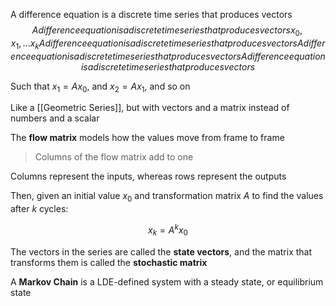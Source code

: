 A difference equation is a discrete time series that produces vectors $$
A difference equation is a discrete time series that produces vectors x_0, x_1, ... x_k
A difference equation is a discrete time series that produces vectors 
A difference equation is a discrete time series that produces vectors 
A difference equation is a discrete time series that produces vectors $$

Such that $x_1 = Ax_0$, and $x_2 = Ax_1$, and so on

Like a [[Geometric Series]], but with vectors and a matrix instead of numbers and a scalar

The **flow matrix** models how the values move from frame to frame

> Columns of the flow matrix add to one

Columns represent the inputs, whereas rows represent the outputs

Then, given an initial value $x_0$ and transformation matrix $A$ to find the values after $k$ cycles:

$$
x_k = A^{k}x_0
$$

The vectors in the series are called the **state vectors**, and the matrix that transforms them is called the **stochastic matrix**


A **Markov Chain** is a LDE-defined system with a steady state, or equilibrium state